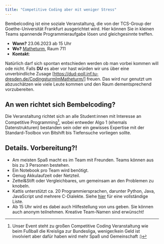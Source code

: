 ```yaml
---
title: "Competitive Coding aber mit weniger Stress"
---
```

Bembelcoding ist eine soziale Veranstaltung, die von der TCS-Group der Goethe-Universität Frankfurt ausgerichtet wird.
Hier können Sie in kleinen Teams spannende Programmieraufgabe lösen und gleichgesinnte treffen.

- **Wann?** 23.06.2023 ab 15 Uhr
- **Wo?** [Matheturm](https://www.openstreetmap.org/way/30119024), Raum 711
- **Kontakt**: 

Natürlich darf sich spontan entschieden werden ob man vorbei kommen will ode nicht. Falls **DU** es aber vor hast würden wir uns über eine unverbindliche Zusage [https://dud-poll.inf.tu-dresden.de/CodingsturmImMatheturm/] freuen. Das wird nur genutzt um abzuschätzen wie viele Leute kommen und den Raum dementsprechend vorzubereiten.


## An wen richtet sich Bembelcoding?

Die Veranstaltung richtet sich an alle Student:innen mit Interesse an Competitive Programming[^Lars'sches Kommentar], wobei entweder Algo 1 (ehemals Datenstrukturen) bestanden sein oder ein gewisses Expertise mit der Standard-Toolbox von Bitshift bis Tiefensuche vorliegen sollte.

[^Lars'sches Kommentar]: Unser Event steht zu großen Competitive Coding Veranstaltung wie beim Fußball die Kreisliga zur Bundesliga, weniger/kein Geld ist involviert aber dafür haben wird mehr Spaß und Gemeinschaft :)


## Details. Vorbereitung?!
- Am meisten Spaß macht es im Team mit Freunden. Teams können aus bis zu 3 Personen bestehen.
- Ein Notebook pro Team wird benötigt.
- Genug Akkulaufzeit oder Netzteil.
- Zettel&Stift oder Vergleichbares, um gemeinsam an den Problemen zu knobeln.
- Kattis unterstützt ca. 20 Programmiersprachen, darunter Python, Java, JavaScript und mehrere C-Dialekte. Siehe [hier](https://open.kattis.com/help) für eine vollständige Liste.
- Ab 15 Uhr wird es dabei auch Hilfestellung von uns geben. Sie können auch anonym teilnehmen. Kreative Team-Namen sind erwünscht!



<!--- TODO Weitere Infos / Inspiriert von "Will Code for Drinks" etc.? --->

<!--- TODO Teams --->
